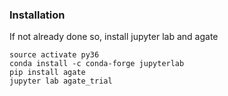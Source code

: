 
### Installation

If not already done so, install jupyter lab and agate
```
source activate py36
conda install -c conda-forge jupyterlab
pip install agate
jupyter lab agate_trial
```
